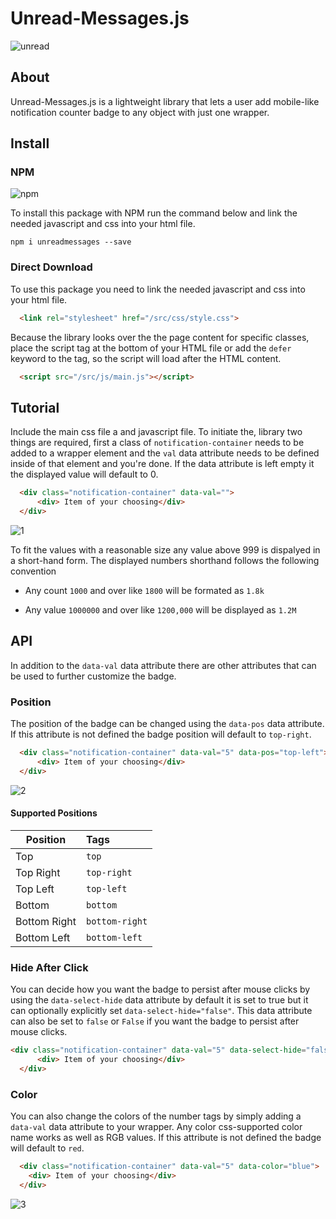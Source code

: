 
# Unread-Messages.js 

![unread](https://user-images.githubusercontent.com/60890281/115409128-0cab3000-a224-11eb-9f1e-68541403d213.png)


## About
Unread-Messages.js is a lightweight library that lets a user add mobile-like notification counter badge to any object with just one wrapper.

## Install 

### NPM
![npm](https://img.shields.io/npm/v/unreadmessages?style=flat-square)

To install this package with NPM run the command below and link the needed javascript and css into your html file.
```text
npm i unreadmessages --save
```

### Direct Download
To use this package you need to link the needed javascript and css into your html file.
```html
  <link rel="stylesheet" href="/src/css/style.css">
```

Because the library looks over the the page content for specific classes, place the script tag at the bottom of your HTML file or add the `defer` keyword to the tag, so the script will load after the HTML content.
```html
  <script src="/src/js/main.js"></script>
```

## Tutorial
Include the main css file a and javascript file.
To initiate the, library two things are required, first a class of `notification-container` needs to be added to a wrapper element and the `val` data attribute needs to be defined inside of that element and you're done. If the data attribute is left empty it the displayed value will default to 0.

```html
  <div class="notification-container" data-val="">
      <div> Item of your choosing</div>
  </div>
```

![1](https://user-images.githubusercontent.com/60890281/115802419-6b81cc80-a411-11eb-9af6-45180bf42e49.png)


To fit the values with a reasonable size any value above 999 is dispalyed in a short-hand form. The displayed numbers shorthand follows the following convention
* Any count `1000` and over like  `1800` will be formated as `1.8k`


* Any value `1000000` and over like `1200,000` will be displayed as `1.2M`
## API
In addition to the `data-val` data attribute there are other attributes that can be used to further customize the badge.

### Position
The position of the badge can be changed using the `data-pos` data attribute. If this attribute is not defined the badge position will default to `top-right`.
```html
  <div class="notification-container" data-val="5" data-pos="top-left">
      <div> Item of your choosing</div>
  </div>
```
![2](https://user-images.githubusercontent.com/60890281/115803552-b4d31b80-a413-11eb-8641-e5cf30763892.png)

#### Supported Positions 


| Position      | Tags          | 
| ------------- |:-------------|
| Top           | `top`         |
| Top Right     | `top-right`   |
| Top Left      | `top-left`    |
| Bottom        | `bottom`      |
| Bottom Right  | `bottom-right`|
| Bottom Left   | `bottom-left` |



### Hide After Click
You can decide how you want the badge to persist after mouse clicks by using the `data-select-hide` data attribute by default it is set to true but it can optionally explicitly set `data-select-hide="false"`. This data attribute can also be set to `false` or `False` if you want the badge to persist after mouse clicks.

```html
<div class="notification-container" data-val="5" data-select-hide="false">
      <div> Item of your choosing</div>
  </div>
```


### Color
You can also change the colors of the number tags by simply adding a `data-val` data attribute to your wrapper.
Any color css-supported color name works as well as RGB values. If this attribute is not defined the badge will default to `red`.

``` html
  <div class="notification-container" data-val="5" data-color="blue">
    <div> Item of your choosing</div>
  </div>
```
![3](https://user-images.githubusercontent.com/60890281/115803590-c87e8200-a413-11eb-8342-856ec781a9b2.png)


